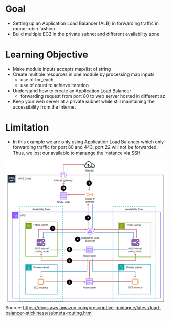 # Goal 
- Setting up an Application Load Balancer (ALB) in forwarding traffic in round-robin fashion 
- Build multiple EC2 in the private subnet and different availability zone

# Learning Objective
- Make module inputs accepts map/list of string
- Create multiple resources in one module by processing map inputs
    - use of for_each
    - use of count to achieve iteration
- Understand how to create an Application Load Balancer
  - forwarding request from port 80 to web server hosted in different az
- Keep your web server at a private subnet while still maintaining the accessibility from the Internet

# Limitation 
- In this example we are only using Application Load Balancer which only forwarding traffic for port 80 and 443, port 22 will not be forwarded. Thus, we lost our available to manange the instance via SSH


![](AWS-Terraform-Practice-003.png)
Source: https://docs.aws.amazon.com/prescriptive-guidance/latest/load-balancer-stickiness/subnets-routing.html